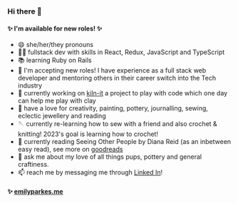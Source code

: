 ### Hi there 👋

#### ✨ I'm available for new roles! ✨

- 😄 she/her/they pronouns
- 🧚🏼 fullstack dev with skills in React, Redux, JavaScript and TypeScript
- 📚 learning Ruby on Rails
- 💼 I'm accepting new roles! I have experience as a full stack web developer and mentoring others in their career switch into the Tech industry
- 🔭 currently working on [kiln-it](https://github.com/emilyparkes/kiln-it) a project to play with code which one day can help me play with clay
- 🎨 have a love for creativity, painting, pottery, journalling, sewing, eclectic jewellery and reading
- 🪡 currently re-learning how to sew with a friend and also crochet & knitting! 2023's goal is learning how to crochet!
- 📖 currently reading Seeing Other People by Diana Reid (as an inbetween easy read), see more on [goodreads](https://www.goodreads.com/emilycoco)
- 💬 ask me about my love of all things pups, pottery and general craftiness. 
- 📫 reach me by messaging me through [Linked In](https://www.linkedin.com/in/emilycocoparkes/)!

#### ✨ [emilyparkes.me](https://www.emilyparkes.me/)

